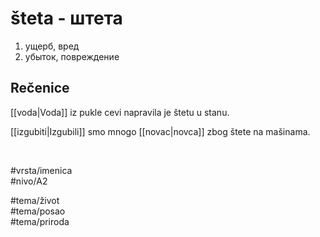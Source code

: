 # šteta - штета

1. ущерб, вред  
2. убыток, повреждение

## Rečenice

[[voda|Voda]] iz pukle cevi napravila je štetu u stanu.

[[izgubiti|Izgubili]] smo mnogo [[novac|novca]] zbog štete na mašinama.

<br>

#vrsta/imenica  
#nivo/A2  

#tema/život  
#tema/posao  
#tema/priroda  
